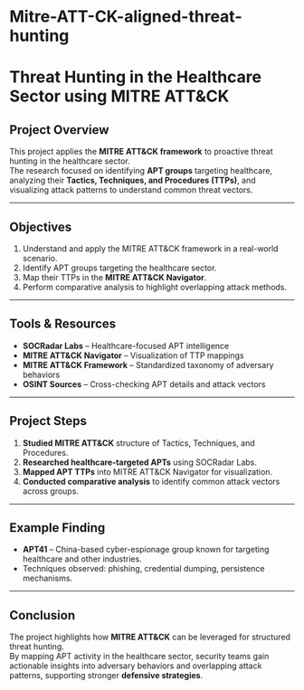 # Mitre-ATT-CK-aligned-threat-hunting
# Threat Hunting in the Healthcare Sector using MITRE ATT&CK

## Project Overview
This project applies the **MITRE ATT&CK framework** to proactive threat hunting in the healthcare sector.  
The research focused on identifying **APT groups** targeting healthcare, analyzing their **Tactics, Techniques, and Procedures (TTPs)**, and visualizing attack patterns to understand common threat vectors.

---

## Objectives
1. Understand and apply the MITRE ATT&CK framework in a real-world scenario.  
2. Identify APT groups targeting the healthcare sector.  
3. Map their TTPs in the **MITRE ATT&CK Navigator**.  
4. Perform comparative analysis to highlight overlapping attack methods.  

---

## Tools & Resources
- **SOCRadar Labs** – Healthcare-focused APT intelligence  
- **MITRE ATT&CK Navigator** – Visualization of TTP mappings  
- **MITRE ATT&CK Framework** – Standardized taxonomy of adversary behaviors  
- **OSINT Sources** – Cross-checking APT details and attack vectors  

---

## Project Steps
1. **Studied MITRE ATT&CK** structure of Tactics, Techniques, and Procedures.  
2. **Researched healthcare-targeted APTs** using SOCRadar Labs.  
3. **Mapped APT TTPs** into MITRE ATT&CK Navigator for visualization.  
4. **Conducted comparative analysis** to identify common attack vectors across groups.  

---

## Example Finding
- **APT41** – China-based cyber-espionage group known for targeting healthcare and other industries.  
- Techniques observed: phishing, credential dumping, persistence mechanisms.  

---

## Conclusion
The project highlights how **MITRE ATT&CK** can be leveraged for structured threat hunting.  
By mapping APT activity in the healthcare sector, security teams gain actionable insights into adversary behaviors and overlapping attack patterns, supporting stronger **defensive strategies**.  
